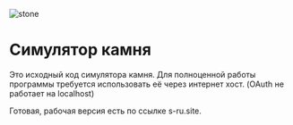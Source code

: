 ![stone](https://user-images.githubusercontent.com/121133559/233876862-e7bb9d54-af9c-423e-8e90-ac81e1f559f6.png)

# Симулятор камня

Это исходный код симулятора камня.
Для полноценной работы программы требуется использовать её через интернет хост. (OAuth не работает на localhost)

Готовая, рабочая версия есть по ссылке s-ru.site.
